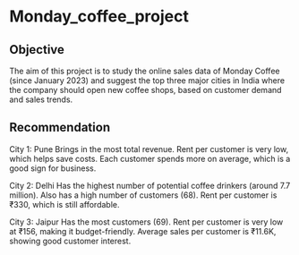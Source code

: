 # Monday_coffee_project

## Objective ##
The aim of this project is to study the online sales data of Monday Coffee (since January 2023) and suggest the top three major cities in India where the company should open new coffee shops, based on customer demand and sales trends.

## Recommendation ##
City 1: Pune
Brings in the most total revenue.
Rent per customer is very low, which helps save costs.
Each customer spends more on average, which is a good sign for business.

City 2: Delhi
Has the highest number of potential coffee drinkers (around 7.7 million).
Also has a high number of customers (68).
Rent per customer is ₹330, which is still affordable.

City 3: Jaipur
Has the most customers (69).
Rent per customer is very low at ₹156, making it budget-friendly.
Average sales per customer is ₹11.6K, showing good customer interest.
